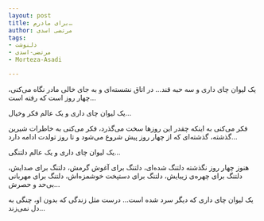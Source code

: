```yaml
---
layout: post
title: برای مادرم…
author: مرتضی اسدی
tags:
- دلنوشت
- مرتضی-اسدی
- Morteza-Asadi

---
```


یک لیوان چای داری و سه حبه قند…
در اتاق نشسته‌ای و به جای خالی مادر نگاه می‌کنی، چهار روز است که رفته است…


یک لیوان چای داری و یک عالم فکر و‌خیال…

فکر می‌کنی به اینکه چقدر این روزها سخت می‌گذرد، فکر می‌کنی به خاطرات شیرین گذشته، گذشته‌ای که از چهار روز پیش شروع می‌شود و تا روز تولدت ادامه دارد…


یک لیوان چای داری و یک عالم دلتنگی…

هنوز چهار روز نگذشته دلتنگ شده‌ای، دلتنگ برای آغوش گرمش، دلتنگ برای صدایش، دلتنگ برای چهره‌ی زیبایش، دلتنگ برای دستپخت خوشمزه‌اش، دلتنگ برای مهربانی بی‌حد و حصرش…


یک لیوان چای داری که دیگر سرد شده است… درست مثل زندگی که بدون او، چنگی به دل نمی‌زند…
